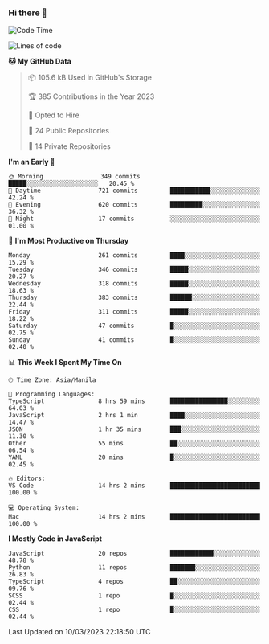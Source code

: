 ### Hi there 👋

<!--START_SECTION:waka-->
![Code Time](http://img.shields.io/badge/Code%20Time-144%20hrs%2033%20mins-blue)

![Lines of code](https://img.shields.io/badge/From%20Hello%20World%20I%27ve%20Written-8.2%20million%20lines%20of%20code-blue)

**🐱 My GitHub Data** 

> 📦 105.6 kB Used in GitHub's Storage 
 > 
> 🏆 385 Contributions in the Year 2023
 > 
> 💼 Opted to Hire
 > 
> 📜 24 Public Repositories 
 > 
> 🔑 14 Private Repositories 
 > 
**I'm an Early 🐤** 

```text
🌞 Morning                349 commits         █████░░░░░░░░░░░░░░░░░░░░   20.45 % 
🌆 Daytime                721 commits         ███████████░░░░░░░░░░░░░░   42.24 % 
🌃 Evening                620 commits         █████████░░░░░░░░░░░░░░░░   36.32 % 
🌙 Night                  17 commits          ░░░░░░░░░░░░░░░░░░░░░░░░░   01.00 % 
```
📅 **I'm Most Productive on Thursday** 

```text
Monday                   261 commits         ████░░░░░░░░░░░░░░░░░░░░░   15.29 % 
Tuesday                  346 commits         █████░░░░░░░░░░░░░░░░░░░░   20.27 % 
Wednesday                318 commits         █████░░░░░░░░░░░░░░░░░░░░   18.63 % 
Thursday                 383 commits         ██████░░░░░░░░░░░░░░░░░░░   22.44 % 
Friday                   311 commits         █████░░░░░░░░░░░░░░░░░░░░   18.22 % 
Saturday                 47 commits          █░░░░░░░░░░░░░░░░░░░░░░░░   02.75 % 
Sunday                   41 commits          █░░░░░░░░░░░░░░░░░░░░░░░░   02.40 % 
```


📊 **This Week I Spent My Time On** 

```text
🕑︎ Time Zone: Asia/Manila

💬 Programming Languages: 
TypeScript               8 hrs 59 mins       ████████████████░░░░░░░░░   64.03 % 
JavaScript               2 hrs 1 min         ████░░░░░░░░░░░░░░░░░░░░░   14.47 % 
JSON                     1 hr 35 mins        ███░░░░░░░░░░░░░░░░░░░░░░   11.30 % 
Other                    55 mins             ██░░░░░░░░░░░░░░░░░░░░░░░   06.54 % 
YAML                     20 mins             █░░░░░░░░░░░░░░░░░░░░░░░░   02.45 % 

🔥 Editors: 
VS Code                  14 hrs 2 mins       █████████████████████████   100.00 % 

💻 Operating System: 
Mac                      14 hrs 2 mins       █████████████████████████   100.00 % 
```

**I Mostly Code in JavaScript** 

```text
JavaScript               20 repos            ████████████░░░░░░░░░░░░░   48.78 % 
Python                   11 repos            ███████░░░░░░░░░░░░░░░░░░   26.83 % 
TypeScript               4 repos             ██░░░░░░░░░░░░░░░░░░░░░░░   09.76 % 
SCSS                     1 repo              █░░░░░░░░░░░░░░░░░░░░░░░░   02.44 % 
CSS                      1 repo              █░░░░░░░░░░░░░░░░░░░░░░░░   02.44 % 
```




 Last Updated on 10/03/2023 22:18:50 UTC
<!--END_SECTION:waka-->
